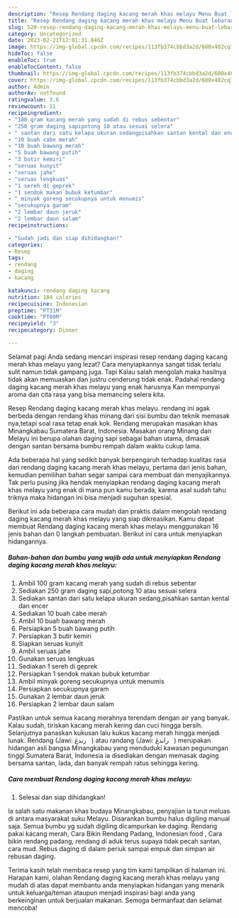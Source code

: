```yaml
---
description: "Resep Rendang daging kacang merah khas melayu Menu Buat lebaran"
title: "Resep Rendang daging kacang merah khas melayu Menu Buat lebaran"
slug: 520-resep-rendang-daging-kacang-merah-khas-melayu-menu-buat-lebaran
category: Uncategorized
date: 2023-02-21T12:01:31.846Z
image: https://img-global.cpcdn.com/recipes/113fb374cbbd3a2d/680x482cq70/rendang-daging-kacang-merah-khas-melayu-foto-resep-utama.jpg
hideToc: false
enableToc: true
enableTocContent: false
thumbnail: https://img-global.cpcdn.com/recipes/113fb374cbbd3a2d/680x482cq70/rendang-daging-kacang-merah-khas-melayu-foto-resep-utama.jpg
cover: https://img-global.cpcdn.com/recipes/113fb374cbbd3a2d/680x482cq70/rendang-daging-kacang-merah-khas-melayu-foto-resep-utama.jpg
author: Admin
authorAv: notfound
ratingvalue: 3.6
reviewcount: 11
recipeingredient:
- "100 gram kacang merah yang sudah di rebus sebentar"
- "250 gram daging sapipotong 10 atau sesuai selera"
- " santan dari satu kelapa ukuran sedangpisahkan santan kental dan encer"
- "10 buah cabe merah"
- "10 buah bawang merah"
- "5 buah bawang putih"
- "3 butir kemiri"
- "seruas kunyit"
- "seruas jahe"
- "seruas lengkuas"
- "1 sereh di geprek"
- "1 sendok makan bubuk ketumbar"
- " minyak goreng secukupnya untuk menumis"
- "secukupnya garam"
- "2 lembar daun jeruk"
- "2 lembar daun salam"
recipeinstructions:

- "Sudah jadi dan siap dihidangkan!"
categories:
- Resep
tags:
- rendang
- daging
- kacang

katakunci: rendang daging kacang 
nutrition: 184 calories
recipecuisine: Indonesian
preptime: "PT31M"
cooktime: "PT60M"
recipeyield: "3"
recipecategory: Dinner

---
```



Selamat pagi Anda sedang mencari inspirasi resep rendang daging kacang merah khas melayu yang lezat? Cara menyiapkannya sangat tidak terlalu sulit namun tidak gampang juga. Tapi Kalau salah mengolah maka hasilnya tidak akan memuaskan dan justru cenderung tidak enak. Padahal rendang daging kacang merah khas melayu yang enak harusnya Kan mempunyai aroma dan cita rasa yang bisa memancing selera kita.


Resep Rendang daging kacang merah khas melayu. rendang ini agak berbeda dengan rendang khas minang dari sisi bumbu dan teknik memasak nya,tetapi soal rasa tetap enak kok. Rendang merupakan masakan khas Minangkabau Sumatera Barat, lndonesia. Masakan orang Minang dan Melayu ini berupa olahan daging sapi sebagai bahan utama, dimasak dengan santan bersama bumbu rempah dalam waktu cukup lama.

Ada beberapa hal yang sedikit banyak berpengaruh terhadap kualitas rasa dari rendang daging kacang merah khas melayu, pertama dari jenis bahan, kemudian pemilihan bahan segar sampai cara membuat dan menyajikannya. Tak perlu pusing jika hendak menyiapkan rendang daging kacang merah khas melayu yang enak di mana pun kamu berada, karena asal sudah tahu triknya maka hidangan ini bisa menjadi suguhan spesial.


Berikut ini ada beberapa cara mudah dan praktis dalam mengolah rendang daging kacang merah khas melayu yang siap dikreasikan. Kamu dapat membuat Rendang daging kacang merah khas melayu menggunakan 16 jenis bahan dan 0 langkah pembuatan. Berikut ini cara untuk menyiapkan hidangannya.

<!--inarticleads1-->

##### Bahan-bahan dan bumbu yang wajib ada untuk menyiapkan Rendang daging kacang merah khas melayu:

1. Ambil 100 gram kacang merah yang sudah di rebus sebentar
1. Sediakan 250 gram daging sapi,potong 10 atau sesuai selera
1. Sediakan  santan dari satu kelapa ukuran sedang,pisahkan santan kental dan encer
1. Sediakan 10 buah cabe merah
1. Ambil 10 buah bawang merah
1. Persiapkan 5 buah bawang putih
1. Persiapkan 3 butir kemiri
1. Siapkan seruas kunyit
1. Ambil seruas jahe
1. Gunakan seruas lengkuas
1. Sediakan 1 sereh di geprek
1. Persiapkan 1 sendok makan bubuk ketumbar
1. Ambil  minyak goreng secukupnya untuk menumis
1. Persiapkan secukupnya garam
1. Gunakan 2 lembar daun jeruk
1. Persiapkan 2 lembar daun salam


Pastikan untuk semua kacang merahnya terendam dengan air yang banyak. Kalau sudah, tiriskan kacang merah kering dan cuci hingga bersih. Selanjutnya panaskan kukusan lalu kukus kacang merah hingga menjadi lunak. Rendang (Jawi: ‏ رندڠ ‎ ‎) atau randang (Jawi: ‏ راندڠ ‎ ‎) merupakan hidangan asli bangsa Minangkabau yang menduduki kawasan pegunungan tinggi Sumatera Barat, Indonesia ia disediakan dengan memasak daging bersama santan, lada, dan banyak rempah ratus sehingga kering. 

<!--inarticleads2-->

##### Cara membuat Rendang daging kacang merah khas melayu:


1. Selesai dan siap dihidangkan!

Ia salah satu makanan khas budaya Minangkabau, penyajian ia turut meluas di antara masyarakat suku Melayu. Disarankan bumbu halus digiling manual saja. Semua bumbu yg sudah digiling dicampurkan ke daging. Rendang pakai kacang merah, Cara Bikin Rendang Padang, Indonesian food , Cara bikin rendang padang, rendang di aduk terus supaya tidak pecah santan, cara mud. Rebus daging di dalam periuk sampai empuk dan simpan air rebusan daging. 

Terima kasih telah membaca resep yang tim kami tampilkan di halaman ini. Harapan kami, olahan Rendang daging kacang merah khas melayu yang mudah di atas dapat membantu anda menyiapkan hidangan yang menarik untuk keluarga/teman ataupun menjadi inspirasi bagi anda yang berkeinginan untuk berjualan makanan. Semoga bermanfaat dan selamat mencoba!
